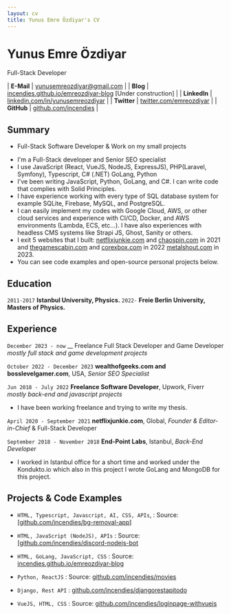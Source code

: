 ```yaml
---
layout: cv
title: Yunus Emre Özdiyar's CV
---
```

# Yunus Emre Özdiyar
Full-Stack Developer 

| __E-Mail__   | [yunusemreozdiyar@gmail.com](mailto:yunusemreozdiyar@gmail.com)    | 
| __Blog__  | [incendies.github.io/emreozdiyar-blog](https://incendies.github.io/emreozdiyar-blog/)    [Under construction]   |
| __LinkedIn__ | [linkedin.com/in/yunusemreozdiyar](https://linkedin.com/in/yunusemreozdiyar) |
| __Twitter__  | [twitter.com/emreozdiyar](https://twitter.com/emreozdiyar)       |
| __GitHub__  | [github.com/incendies](https://github.com/incendies)         |

## Summary
* Full-Stack Software Developer & Work on my small projects 

- I'm a Full-Stack developer and Senior SEO specialist 
- I use JavaScript (React, VueJS, NodeJS, ExpressJS), PHP(Laravel, Symfony), Typescript, C# (.NET) GoLang, Python
- I've been writing JavaScript, Python, GoLang, and C#. I can write code that complies with Solid Principles. 
- I have experience working with every type of SQL database system for example SQLite, Firebase, MySQL, and PostgreSQL.
- I can easily implement my codes with Google Cloud, AWS, or other cloud services and experience with CI/CD, Docker, and AWS environments (Lambda, ECS, etc...). I have also experiences with headless CMS systems like Strapi JS, Ghost, Sanity or others.
- I exit 5 websites that I built: [netflixjunkie.com](https://netflixjunkie.com) and [chaospin.com](https://chaospin.com) in 2021 and [thegamescabin.com](https://thegamescabin.com) and [corexbox.com](https://corexbox.com) in 2022 [metalshout.com](https://metalshout.com) in 2023. 
- You can see code examples and open-source personal projects below.

## Education
`2011-2017`
__Istanbul University, Physics.__
`2022-`
__Freie Berlin University, Masters of Physics.__

## Experience
`December 2023 - now`
__ Freelance Full Stack Developer and Game Developer 
_mostly full stack and game development projects_

`October 2022 - December 2023`
__wealthofgeeks.com and bosslevelgamer.com__, USA, 
_Senior SEO Specialist_

`Jun 2018 - July 2022`
__Freelance Software Developer__, Upwork, Fiverr  
_mostly back-end and javascript projects_
- I have been working freelance and trying to write my thesis.

`April 2020 - September 2021`
__netflixjunkie.com__, Global, 
_Founder & Editor-in-Chief_ & Full-Stack Developer

`September 2018 - November 2018`
__End-Point Labs__, Istanbul,
_Back-End Developer_
- I worked in Istanbul office for a short time and worked under the Kondukto.io which also in this project I wrote GoLang and MongoDB for this project.

## Projects & Code Examples

- `HTML, Typescript, Javascript, AI, CSS, APIs`, : 
   Source: [[github.com/incendies/bg-removal-app](https://github.com/incendies/bg-removal-app)]

- `HTML, JavaScript (NodeJS), APIs` : 
   Source: [[github.com/incendies/discord-nodejs-bot]((https://github.com/incendies/discord-nodejs-bot))
  
- `HTML, GoLang, JavaScript, CSS` : 
   Source: [incendies.github.io/emreozdiyar-blog](https://incendies.github.io/emreozdiyar-blog/)

- `Python, ReactJS` : 
   Source: [github.com/incendies/movies](https://github.com/incendies/movies)

- `Django, Rest API` : [github.com/incendies/djangorestapitodo](https://github.com/incendies/djangorestapitodo)

- `VueJS, HTML, CSS` :
  Source: [github.com/incendies/loginpage-withvuejs](https://github.com/incendies/loginpage-withvuejs)

